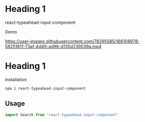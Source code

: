 # Heading 1

react-typeahead-input-component

Demo

https://user-images.githubusercontent.com/78295585/166108978-58251611-73af-4d49-ad98-d135d239039a.mp4

# Heading 1

Installation

```bash 
npm i react-typeahead-input-component
```
 
## Usage 

```javascript
import Search from "react-typeahead-input-component"
```
